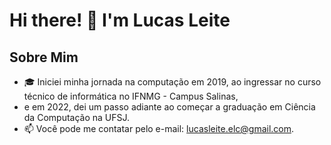 # Hi there! 👋 I'm Lucas Leite

## Sobre Mim
- 🎓 Iniciei minha jornada na computação em 2019, ao ingressar no curso técnico de informática no IFNMG - Campus Salinas,
- e em 2022, dei um passo adiante ao começar a graduação em Ciência da Computação na UFSJ.
- 📫 Você pode me contatar pelo e-mail: lucasleite.elc@gmail.com.
